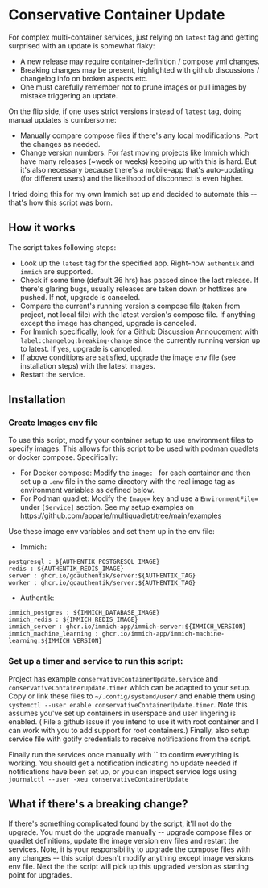 # Conservative Container Update

For complex multi-container services, just relying on `latest` tag and getting surprised with an update is somewhat flaky:
- A new release may require container-definition / compose yml changes.
- Breaking changes may be present, highlighted with github discussions / changelog info on broken aspects etc.
- One must carefully remember not to prune images or pull images by mistake triggering an update.

On the flip side, if one uses strict versions instead of `latest` tag, doing manual updates is cumbersome:
- Manually compare compose files if there's any local modifications. Port the changes as needed.
- Change version numbers.
For fast moving projects like Immich which have many releases (~week or weeks) keeping up with this is hard. But it's also necessary because there's a mobile-app that's auto-updating (for different users) and the likelihood of disconnect is even higher.

I tried doing this for my own Immich set up and decided to automate this -- that's how this script was born.

## How it works

The script takes following steps:
- Look up the `latest` tag for the specified app. Right-now `authentik` and `immich` are supported.
- Check if some time (default 36 hrs) has passed since the last release. If there's glaring bugs, usually releases are taken down or hotfixes are pushed. If not, upgrade is canceled.
- Compare the current's running version's compose file (taken from project, not local file) with the latest version's compose file. If anything except the image has changed, upgrade is canceled.
- For Immich specifically, look for a Github Discussion Annoucement with `label:changelog:breaking-change` since the currently running version up to latest. If yes, upgrade is canceled.
- If above conditions are satisfied, upgrade the image env file (see installation steps) with the latest images.
- Restart the service.

## Installation

### Create Images env file

To use this script, modify your container setup to use environment files to specify images. This allows for this script to be used with podman quadlets or docker compose. Specifically:
- For Docker compose: Modify the `image: ` for each container and then set up a `.env` file in the same directory with the real image tag as environment variables as defined below.
- For Podman quadlet: Modify the `Image=` key and use a `EnvironmentFile=` under `[Service]` section. See my setup examples on https://github.com/apparle/multiquadlet/tree/main/examples

Use these image env variables and set them up in the env file:
- Immich:
```
postgresql : ${AUTHENTIK_POSTGRESQL_IMAGE}
redis : ${AUTHENTIK_REDIS_IMAGE}
server : ghcr.io/goauthentik/server:${AUTHENTIK_TAG}
worker : ghcr.io/goauthentik/server:${AUTHENTIK_TAG}

```
- Authentik:
```
immich_postgres : ${IMMICH_DATABASE_IMAGE}
immich_redis : ${IMMICH_REDIS_IMAGE}
immich_server : ghcr.io/immich-app/immich-server:${IMMICH_VERSION}
immich_machine_learning : ghcr.io/immich-app/immich-machine-learning:${IMMICH_VERSION}
```

### Set up a timer and service to run this script:

Project has example `conservativeContainerUpdate.service` and `conservativeContainerUpdate.timer` which can be adapted to your setup.
Copy or link these files to `~/.config/systemd/user/` and enable them using `systemctl --user enable conservativeContainerUpdate.timer`. Note this assumes you've set up containers in userspace and user lingering is enabled. ( File a github issue if you intend to use it with root container and I can work with you to add support for root containers.)
Finally, also setup service file with gotify credentials to receive notifications from the script.

Finally run the services once manually with `` to confirm everything is working. You should get a notification indicating no update needed if notifications have been set up, or you can inspect service logs using `journalctl --user -xeu conservativeContainerUpdate`

## What if there's a breaking change?

If there's something complicated found by the script, it'll not do the upgrade. You must do the upgrade manually -- upgrade compose files or quadlet definitions, update the image version env files and restart the services.
Note, it is your responsibility to upgrade the compose files with any changes -- this script doesn't modify anything except image versions env file. Next the the script will pick up this upgraded version as starting point for upgrades. 

